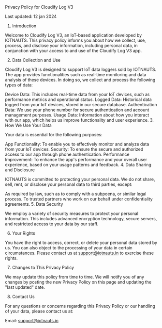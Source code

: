 Privacy Policy for Cloudify Log V3

Last updated: 12 jan 2024

1. Introduction

Welcome to Cloudify Log V3, an IoT-based application developed by IOTNAUTS. This privacy policy informs you about how we collect, use, process, and disclose your information, including personal data, in conjunction with your access to and use of the Cloudify Log V3 app.

2. Data Collection and Use

Cloudify Log V3 is designed to support IoT data loggers sold by IOTNAUTS. The app provides functionalities such as real-time monitoring and data analysis of these devices. In doing so, we collect and process the following types of data:

Device Data: This includes real-time data from your IoT devices, such as performance metrics and operational status.
Logged Data: Historical data logged from your IoT devices, stored in our secure database.
Authentication Data: We use your phone number for secure authentication and account management purposes.
Usage Data: Information about how you interact with our app, which helps us improve functionality and user experience.
3. How We Use Your Data

Your data is essential for the following purposes:

App Functionality: To enable you to effectively monitor and analyze data from your IoT devices.
Security: To ensure the secure and authorized access to our app through phone authentication.
Performance Improvement: To enhance the app's performance and your overall user experience, based on your usage patterns and feedback.
4. Data Sharing and Disclosure

IOTNAUTS is committed to protecting your personal data. We do not share, sell, rent, or disclose your personal data to third parties, except:

As required by law, such as to comply with a subpoena, or similar legal process.
To trusted partners who work on our behalf under confidentiality agreements.
5. Data Security

We employ a variety of security measures to protect your personal information. This includes advanced encryption technology, secure servers, and restricted access to your data by our staff.

6. Your Rights

You have the right to access, correct, or delete your personal data stored by us. You can also object to the processing of your data in certain circumstances. Please contact us at support@iotnauts.in to exercise these rights.

7. Changes to This Privacy Policy

We may update this policy from time to time. We will notify you of any changes by posting the new Privacy Policy on this page and updating the "last updated" date.

8. Contact Us

For any questions or concerns regarding this Privacy Policy or our handling of your data, please contact us at:


Email: support@iotnauts.in


